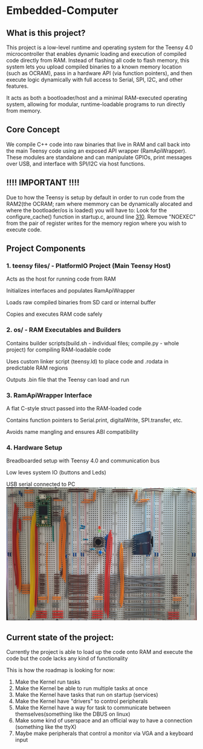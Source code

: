 # Embedded-Computer
## What is this project?

This project is a low-level runtime and operating system for the Teensy 4.0 microcontroller that enables dynamic loading and execution of compiled code directly from RAM. Instead of flashing all code to flash memory, this system lets you upload compiled binaries to a known memory location (such as OCRAM), pass in a hardware API (via function pointers), and then execute logic dynamically with full access to Serial, SPI, I2C, and other features.

It acts as both a bootloader/host and a minimal RAM-executed operating system, allowing for modular, runtime-loadable programs to run directly from memory.

## Core Concept

We compile C++ code into raw binaries that live in RAM and call back into the main Teensy code using an exposed API wrapper (RamApiWrapper). These modules are standalone and can manipulate GPIOs, print messages over USB, and interface with SPI/I2C via host functions.

## !!!! IMPORTANT !!!!
Due to how the Teensy is setup by default in order to run code from the RAM2(the OCRAM; ram where memmory can be dynamically alocated and where the bootloader/os is loaded) you will have to:
Look for the configure_cache() function in startup.c, around line [310](https://github.com/PaulStoffregen/cores/blob/601e8014b32621cbf03f3d52c98a674648d1fce0/teensy4/startup.c#L310).
Remove "NOEXEC" from the pair of register writes for the memory region where you wish to execute code.

## Project Components

### 1. teensy files/ - PlatformIO Project (Main Teensy Host)

Acts as the host for running code from RAM

Initializes interfaces and populates RamApiWrapper

Loads raw compiled binaries from SD card or internal buffer

Copies and executes RAM code safely

### 2. os/ - RAM Executables and Builders

Contains builder scripts(build.sh - individual files; compile.py - whole project) for compiling RAM-loadable code

Uses custom linker script (teensy.ld) to place code and .rodata in predictable RAM regions

Outputs .bin file that the Teensy can load and run

### 3. RamApiWrapper Interface

A flat C-style struct passed into the RAM-loaded code

Contains function pointers to Serial.print, digitalWrite, SPI.transfer, etc.

Avoids name mangling and ensures ABI compatibility

### 4. Hardware Setup

Breadboarded setup with Teensy 4.0 and communication bus

Low leves system  IO (buttons and Leds)

USB serial connected to PC 
![Image of the breadboard](https://github.com/Paco2006/Embedded-Computer/blob/main/images/Breadboard.jpg)


## Current state of the project:
Currently the project is able to load up the code onto RAM and execute the code but the code lacks any kind of functionality

This is how the roadmap is looking for now:

1. Make the Kernel run tasks
2. Make the Kernel be able to run multiple tasks at once
3. Make the Kernel have tasks that run on startup (services)
4. Make the Kernel have "drivers" to control peripherals
5. Make the Kernel have a way for task to communicate between themselves(something like the DBUS on linux)
6. Make some kind of userspace and an official way to have a connection (something like the ttyX)
7. Maybe make peripherals that control a monitor via VGA and a keyboard input
